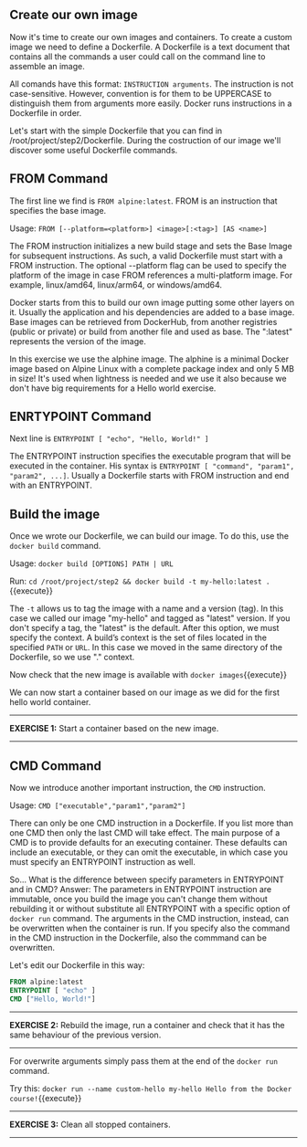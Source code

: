 ## Create our own image

Now it's time to create our own images and containers. To create a custom image we need to define a Dockerfile. A Dockerfile is a text document that contains all the commands a user could call on the command line to assemble an image. 

All comands have this format: `INSTRUCTION arguments`. The instruction is not case-sensitive. However, convention is for them to be UPPERCASE to distinguish them from arguments more easily. Docker runs instructions in a Dockerfile in order.

Let's start with the simple Dockerfile that you can find in /root/project/step2/Dockerfile. During the costruction of our image we'll discover some useful Dockerfile commands.

## FROM Command

The first line we find is `FROM alpine:latest`. FROM is an instruction that specifies the base image. 

Usage: `FROM [--platform=<platform>] <image>[:<tag>] [AS <name>]` 

The FROM instruction initializes a new build stage and sets the Base Image for subsequent instructions. As such, a valid Dockerfile must start with a FROM instruction.  The optional --platform flag can be used to specify the platform of the image in case FROM references a multi-platform image. For example, linux/amd64, linux/arm64, or windows/amd64.

Docker starts from this to build our own image putting some other layers on it. Usually the application and his dependencies are added to a base image. Base images can be retrieved from DockerHub, from another registries (public or private) or build from another file and used as base. The ":latest" represents the version of the image. 

In this exercise we use the alphine image. The alphine is a minimal Docker image based on Alpine Linux with a complete package index and only 5 MB in size! It's used when lightness is needed and we use it also because we don't have big requirements for a Hello world exercise. 

## ENRTYPOINT Command

Next line is `ENTRYPOINT [ "echo", "Hello, World!" ]` 

The ENTRYPOINT instruction specifies the executable program that will be executed in the container. His syntax is `ENTRYPOINT [ "command", "param1", "param2", ...]`. Usually a Dockerfile starts with FROM instruction and end with an ENTRYPOINT.

## Build the image
Once we wrote our Dockerfile, we can build our image. To do this, use the `docker build` command. 

Usage: `docker build [OPTIONS] PATH | URL `

Run:
`cd /root/project/step2 && docker build -t my-hello:latest .`{{execute}}

The `-t` allows us to tag the image with a name and a version (tag). In this case we called our image "my-hello" and tagged as "latest" version. If you don't specify a tag, the "latest" is the default. After this option, we must specify the context.  A build’s context is the set of files located in the specified `PATH` or `URL`. In this case we moved in the same directory of the Dockerfile, so we use "." context.

Now check that the new image is available with `docker images`{{execute}}

We can now start a container based on our image as we did for the first hello world container.

---

**EXERCISE 1:** Start a container based on the new image.

---

## CMD Command
Now we introduce another important instruction, the `CMD` instruction. 

Usage: `CMD ["executable","param1","param2"]`

There can only be one CMD instruction in a Dockerfile. If you list more than one CMD then only the last CMD will take effect. The main purpose of a CMD is to provide defaults for an executing container. These defaults can include an executable, or they can omit the executable, in which case you must specify an ENTRYPOINT instruction as well.

So... What is the difference between specify parameters in ENTRYPOINT and in CMD?
Answer: The parameters in ENTRYPOINT instruction are immutable, once you build the image you can't change them without rebuilding it or without substitute all ENTRYPOINT with a specific option of `docker run` command. The arguments in the CMD instruction, instead, can be overwritten when the container is run. If you specify also the command in the CMD instruction in the Dockerfile, also the commmand can be overwritten.

Let's edit our Dockerfile in this way:
```Dockerfile
FROM alpine:latest
ENTRYPOINT [ "echo" ]
CMD ["Hello, World!"]
```
---

**EXERCISE 2:** Rebuild the image, run a container and check that it has the same behaviour of the previous version.

---

For overwrite arguments simply pass them at the end of the `docker run` command.

Try this: `docker run --name custom-hello my-hello Hello from the Docker course!`{{execute}}

---

**EXERCISE 3:** Clean all stopped containers.

---